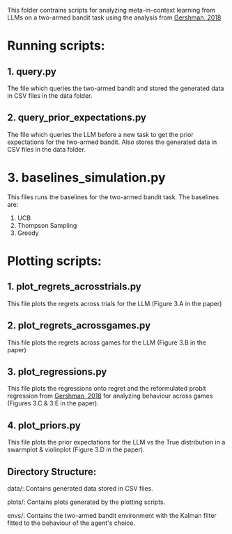 
This folder contrains scripts for analyzing meta-in-context learning from LLMs on a two-armed bandit task using the analysis from [Gershman, 2018](https://pubmed.ncbi.nlm.nih.gov/29289795/)

# Running scripts:
## 1. query.py
The file which queries the two-armed bandit and stored the generated data in CSV files in the data folder. 

## 2. query_prior_expectations.py
The file which queries the LLM before a new task to get the prior expectations for the two-armed bandit. Also stores the generated data in CSV files in the data folder.

# 3. baselines_simulation.py
This files runs the baselines for the two-armed bandit task. The baselines are:
1. UCB
2. Thompson Sampling
3. Greedy

# Plotting scripts:
## 1. plot_regrets_acrosstrials.py
This file plots the regrets across trials for the LLM (Figure 3.A in the paper)

## 2. plot_regrets_acrossgames.py
This file plots the regrets across games for the LLM (Figure 3.B in the paper)

## 3. plot_regressions.py
This file plots the regressions onto regret and the reformulated probit regression from [Gershman, 2018](https://pubmed.ncbi.nlm.nih.gov/29289795/)
  for analyzing behaviour across games (Figures 3.C & 3.E in the paper).

  ## 4. plot_priors.py
This file plots the prior expectations for the LLM vs the True distribution in a swarmplot & violinplot (Figure 3.D in the paper).

## Directory Structure:
data/: Contains generated data stored in CSV files.

plots/: Contains plots generated by the plotting scripts.

envs/: Contains the two-armed bandit environment with the Kalman filter fitted to the behaviour of the agent's choice.